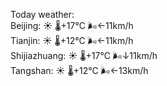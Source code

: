 Today weather:  
Beijing: ☀️   🌡️+17°C 🌬️←11km/h  
Tianjin: ☀️   🌡️+12°C 🌬️←11km/h  
Shijiazhuang: ☀️   🌡️+17°C 🌬️↓11km/h  
Tangshan: ☀️   🌡️+12°C 🌬️←13km/h  
